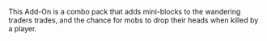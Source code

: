 This Add-On is a combo pack that adds mini-blocks to the wandering traders trades, and the chance for mobs to drop their heads when killed by a player.

